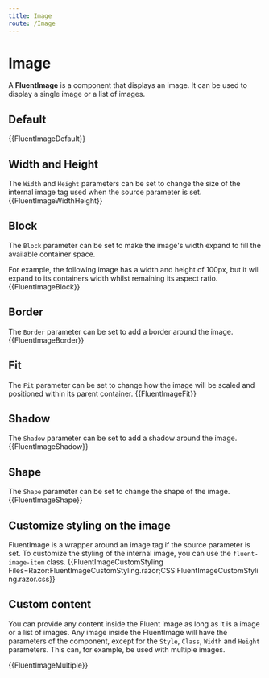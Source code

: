 ```yaml
---
title: Image
route: /Image
---
```


# Image
A **FluentImage** is a component that displays an image. It can be used to display a single image or a list of images.

## Default
{{FluentImageDefault}}

## Width and Height
The `Width` and `Height` parameters can be set to change the size of the internal image tag used when the source parameter is set.
{{FluentImageWidthHeight}}

## Block
The `Block` parameter can be set to make the image's width expand to fill the available container space.

For example, the following image has a width and height of 100px, but it will expand to its containers width whilst remaining its aspect ratio.
{{FluentImageBlock}}

## Border
The `Border` parameter can be set to add a border around the image.
{{FluentImageBorder}}

## Fit
The `Fit` parameter can be set to change how the image will be scaled and positioned within its parent container.
{{FluentImageFit}}

## Shadow
The `Shadow` parameter can be set to add a shadow around the image.
{{FluentImageShadow}}

## Shape
The `Shape` parameter can be set to change the shape of the image.
{{FluentImageShape}}

## Customize styling on the image
FluentImage is a wrapper around an image tag if the source parameter is set. To customize the styling of the internal image,
you can use the `fluent-image-item` class.
{{FluentImageCustomStyling Files=Razor:FluentImageCustomStyling.razor;CSS:FluentImageCustomStyling.razor.css}}

## Custom content
You can provide any content inside the Fluent image as long as it is a image or a list of images. Any image inside the FluentImage will have the parameters of the component,
except for the `Style`, `Class`, `Width` and `Height` parameters. This can, for example, be used with multiple images.

{{FluentImageMultiple}}
